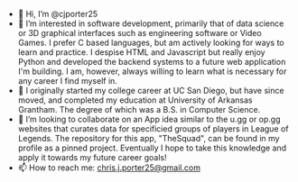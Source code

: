 - 👋 Hi, I’m @cjporter25
- 👀 I’m interested in software development, primarily that of data science or 3D graphical interfaces such as engineering software or Video Games. I prefer C based languages, but am actively looking for ways to learn and practice. I despise HTML and Javascript but really enjoy Python and developed the backend systems to a future web application I'm building. I am, however, always willing to learn what is necessary for any career I find myself in.
- 🌱 I originally started my college career at UC San Diego, but have since moved, and completed my education at University of Arkansas Grantham. The degree of which was a B.S. in Computer Science.
- 💞️ I’m looking to collaborate on an App idea similar to the u.gg or op.gg websites that curates data for specificied groups of players in League of Legends. The repository for this app, "TheSquad", can be found in my profile as a pinned project. Eventually I hope to take this knowledge and apply it towards my future career goals!
- 📫 How to reach me: chris.j.porter25@gmail.com

<!---
cjporter25/cjporter25 is a ✨ special ✨ repository because its `README.md` (this file) appears on your GitHub profile.
You can click the Preview link to take a look at your changes.
--->
